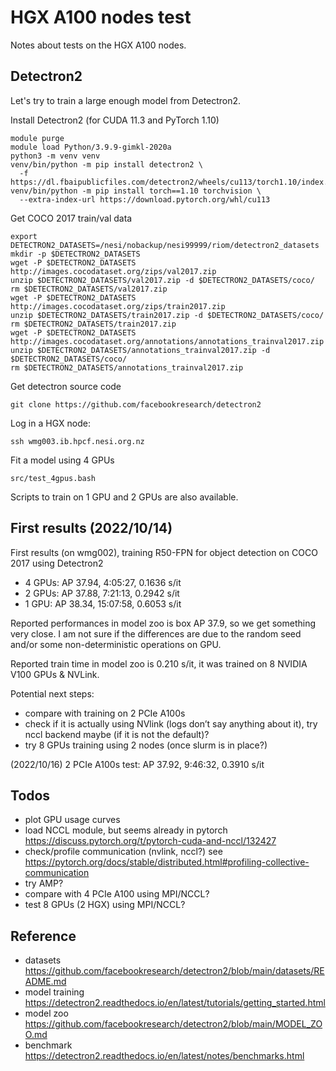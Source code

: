 # HGX A100 nodes test

Notes about tests on the HGX A100 nodes.


## Detectron2

Let's try to train a large enough model from Detectron2.

Install Detectron2 (for CUDA 11.3 and PyTorch 1.10)

```
module purge
module load Python/3.9.9-gimkl-2020a
python3 -m venv venv
venv/bin/python -m pip install detectron2 \
  -f https://dl.fbaipublicfiles.com/detectron2/wheels/cu113/torch1.10/index.html
venv/bin/python -m pip install torch==1.10 torchvision \
  --extra-index-url https://download.pytorch.org/whl/cu113
```

Get COCO 2017 train/val data

```
export DETECTRON2_DATASETS=/nesi/nobackup/nesi99999/riom/detectron2_datasets
mkdir -p $DETECTRON2_DATASETS
wget -P $DETECTRON2_DATASETS http://images.cocodataset.org/zips/val2017.zip
unzip $DETECTRON2_DATASETS/val2017.zip -d $DETECTRON2_DATASETS/coco/
rm $DETECTRON2_DATASETS/val2017.zip
wget -P $DETECTRON2_DATASETS http://images.cocodataset.org/zips/train2017.zip
unzip $DETECTRON2_DATASETS/train2017.zip -d $DETECTRON2_DATASETS/coco/
rm $DETECTRON2_DATASETS/train2017.zip
wget -P $DETECTRON2_DATASETS http://images.cocodataset.org/annotations/annotations_trainval2017.zip
unzip $DETECTRON2_DATASETS/annotations_trainval2017.zip -d $DETECTRON2_DATASETS/coco/
rm $DETECTRON2_DATASETS/annotations_trainval2017.zip
```

Get detectron source code

```
git clone https://github.com/facebookresearch/detectron2
```

Log in a HGX node:

```
ssh wmg003.ib.hpcf.nesi.org.nz
```

Fit a model using 4 GPUs

```
src/test_4gpus.bash
```

Scripts to train on 1 GPU and 2 GPUs are also available.


## First results (2022/10/14)

First results (on wmg002), training R50-FPN for object detection on COCO 2017 using Detectron2

- 4 GPUs: AP 37.94, 4:05:27, 0.1636 s/it
- 2 GPUs: AP 37.88, 7:21:13, 0.2942 s/it
- 1 GPU: AP 38.34, 15:07:58, 0.6053 s/it

Reported performances in model zoo is box AP 37.9, so we get something very close. I am not sure if the differences are due to the random seed and/or some non-deterministic operations on GPU.

Reported train time in model zoo is 0.210 s/it, it was trained on 8 NVIDIA V100 GPUs & NVLink.

Potential next steps:

- compare with training on 2 PCIe A100s
- check if it is actually using NVlink (logs don’t say anything about it), try nccl backend maybe (if it is not the default)?
- try 8 GPUs training using 2 nodes (once slurm is in place?)

(2022/10/16) 2 PCIe A100s test: AP 37.92, 9:46:32, 0.3910 s/it


## Todos

- plot GPU usage curves
- load NCCL module, but seems already in pytorch https://discuss.pytorch.org/t/pytorch-cuda-and-nccl/132427
- check/profile communication (nvlink, nccl?)
  see https://pytorch.org/docs/stable/distributed.html#profiling-collective-communication
- try AMP?
- compare with 4 PCIe A100 using MPI/NCCL?
- test 8 GPUs (2 HGX) using MPI/NCCL?


## Reference

- datasets https://github.com/facebookresearch/detectron2/blob/main/datasets/README.md
- model training https://detectron2.readthedocs.io/en/latest/tutorials/getting_started.html
- model zoo https://github.com/facebookresearch/detectron2/blob/main/MODEL_ZOO.md
- benchmark https://detectron2.readthedocs.io/en/latest/notes/benchmarks.html
